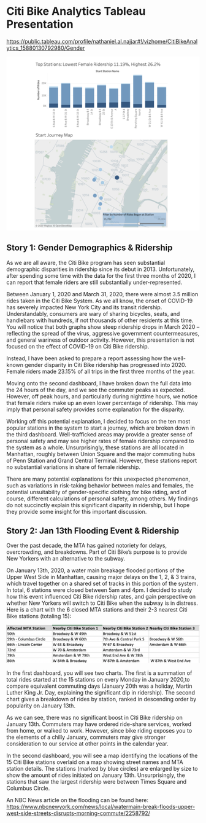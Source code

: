 # Citi Bike Analytics Tableau Presentation

https://public.tableau.com/profile/nathaniel.al.najjar#!/vizhome/CitiBikeAnalytics_15880130792980/Gender

![Tableau](Images/tableau.png)

## Story 1: Gender Demographics & Ridership

As we are all aware, the Citi Bike program has seen substantial demographic disparities in ridership since its debut in 2013. Unfortunately, after spending some time with the data for the first three months of 2020, I can report that female riders are still substantially under-represented.

Between January 1, 2020 and March 31, 2020, there were almost 3.5 million rides taken in the Citi Bike System. As we all know, the onset of COVID-19 has severely impacted New York City and its transit ridership. Understandably, consumers are wary of sharing bicycles, seats, and handlebars with hundreds, if not thousands of other residents at this time. You will notice that both graphs show steep ridership drops in March 2020 – reflecting the spread of the virus, aggressive government countermeasures, and general wariness of outdoor activity. However, this presentation is not focused on the effect of COVID-19 on Citi Bike ridership.

Instead, I have been asked to prepare a report assessing how the well-known gender disparity in Citi Bike ridership has progressed into 2020. Female riders made 23.15% of all trips in the first three months of the year. 

Moving onto the second dashboard, I have broken down the full data into the 24 hours of the day, and we see the commuter peaks as expected. However, off peak hours, and particularly during nighttime hours, we notice that female riders make up an even lower percentage of ridership. This may imply that personal safety provides some explanation for the disparity. 

Working off this potential explanation, I decided to focus on the ten most popular stations in the system to start a journey, which are broken down in the third dashboard. Well-trafficked areas may provide a greater sense of personal safety and may see higher rates of female ridership compared to the system as a whole. Unsurprisingly, these stations are all located in Manhattan, roughly between Union Square and the major commuting hubs of Penn Station and Grand Central Terminal. However, these stations report no substantial variations in share of female ridership. 

There are many potential explanations for this unexpected phenomenon, such as variations in risk-taking behavior between males and females, the potential unsuitability of gender-specific clothing for bike riding, and of course, different calculations of personal safety, among others. My findings do not succinctly explain this significant disparity in ridership, but I hope they provide some insight for this important discussion.  


## Story 2: Jan 13th Flooding Event & Ridership

Over the past decade, the MTA has gained notoriety for delays, overcrowding, and breakdowns. Part of Citi Bike’s purpose is to provide New Yorkers with an alternative to the subway. 

On January 13th, 2020, a water main breakage flooded portions of the Upper West Side in Manhattan, causing major delays on the 1, 2, & 3 trains, which travel together on a shared set of tracks in this portion of the system. In total, 6 stations were closed between 5am and 4pm. I decided to study how this event influenced Citi Bike ridership rates, and gain perspective on whether New Yorkers will switch to Citi Bike when the subway is in distress. Here is a chart with the 6 closed MTA stations and their 2-3 nearest Citi Bike stations (totaling 15):

![Stations](Images/stations.png)

In the first dashboard, you will see two charts. The first is a summation of total rides started at the 15 stations on every Monday in January 2020,to compare equivalent commuting days (January 20th was a holiday, Martin Luther King Jr. Day, explaining the significant dip in ridership). The second chart gives a breakdown of rides by station, ranked in descending order by popularity on January 13th. 

As we can see, there was no significant boost in Citi Bike ridership on January 13th. Commuters may have ordered ride-share services, worked from home, or walked to work. However, since bike riding exposes you to the elements of a chilly January, commuters may give stronger consideration to our service at other points in the calendar year. 

In the second dashboard, you will see a map identifying the locations of the 15 Citi Bike stations overlaid on a map showing street names and MTA station details. The stations (marked by blue circles) are enlarged by size to show the amount of rides initiated on January 13th. Unsurprisingly, the stations that saw the largest ridership were between Times Square and Columbus Circle. 

An NBC News article on the flooding can be found here:
https://www.nbcnewyork.com/news/local/watermain-break-floods-upper-west-side-streets-disrupts-morning-commute/2258792/
